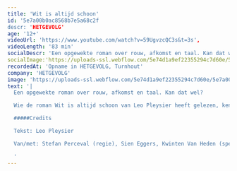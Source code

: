 ```yaml
---
title: 'Wit is altijd schoon'
id: '5e7a00b0ac8568b7e5a68c2f
descr: 'HETGEVOLG'
age: '12+'
videoUrl: 'https://www.youtube.com/watch?v=59UgvzcQC3s&t=3s',
videoLength: '83 min'
socialDescr: 'Een opgewekte roman over rouw, afkomst en taal. Kan dat wel? Wie de roman Wit is altijd schoon van Leo Pleysier heeft gelezen, kent het antwoord. In een buitengewone heldere en lichtvoetige taal beschrijft Pleysier de complexe gevoelens van een zoon voor zijn overleden moeder, die hem heel lang bedolven heeft onder haar gepraat. Het levert een warm en liefdevol portret op van de moeder.Na het succes van U bent mijn moeder gaan Stefan Perceval en Sien Eggers opnieuw samen aan de slag met een beklijvende tekst over afscheid en ontdekken, over samen en alleen.'
socialImage:'https://uploads-ssl.webflow.com/5e74d1a9ef22355294c7d60e/5e7a00894eca6e6f1f973b86_hetgevolg_wit.jpg'
recordedAt: 'Opname in HETGEVOLG, Turnhout'
company: 'HETGEVOLG'
image: 'https://uploads-ssl.webflow.com/5e74d1a9ef22355294c7d60e/5e7a00894eca6e6f1f973b86_hetgevolg_wit.jpg'
text: '|
  Een opgewekte roman over rouw, afkomst en taal. Kan dat wel?

  Wie de roman Wit is altijd schoon van Leo Pleysier heeft gelezen, kent het antwoord. In een buitengewone heldere en lichtvoetige taal beschrijft Pleysier de complexe gevoelens van een zoon voor zijn overleden moeder, die hem heel lang bedolven heeft onder haar gepraat. Het levert een warm en liefdevol portret op van de moeder. Na het succes van U bent mijn moeder gaan Stefan Perceval en Sien Eggers opnieuw samen aan de slag met een beklijvende tekst over afscheid en ontdekken, over samen en alleen.

  #####Credits

  Tekst: Leo Pleysier

  Van/met: Stefan Perceval (regie), Sien Eggers, Kwinten Van Heden (spel) en Jan Strobbe (scenografie)

  ‍'
---
```

